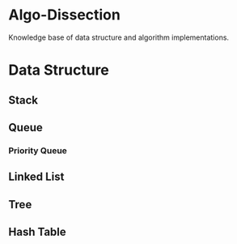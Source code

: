 # Algo-Dissection
Knowledge base of data structure and algorithm implementations.

# Data Structure

## Stack

## Queue
### Priority Queue

## Linked List
## Tree
## Hash Table
